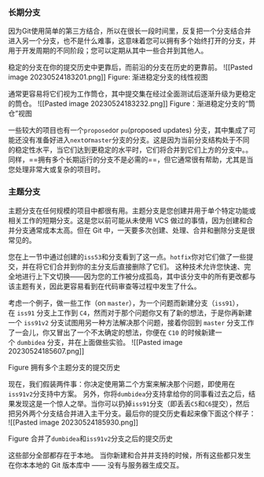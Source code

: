 
### 长期分支

因为Git使用简单的第三方结合，所以在很长一段时间里，反复把一个分支结合并进入另一个分支，也不是什么难事，这意味着您可以拥有多个始终打开的分支，并用于开发周期的不同阶段；您可以定期从其中一些合并到其他人。

稳定的分支在你的提交历史中更靠后，而前沿的分支在历史的更靠前。
![[Pasted image 20230524183201.png]]
Figure: 渐进稳定分支的线性视图

通常更容易将它们视为工作筒仓，其中提交集在经过全面测试后逐渐升级为更稳定的筒仓。
![[Pasted image 20230524183232.png]]
Figure：渐进稳定分支的“筒仓”视图

一些较大的项目也有一个`proposed`or `pu`(proposed updates) 分支，其中集成了可能还没有准备好进入`next`or`master`分支的分支。这是因为当前分支结构处于不同的稳定性水平，当它们达到更稳定的水平时，它们将合并到它们上方的分支中。。同样，==拥有多个长期运行的分支不是必需的==，但它通常很有帮助，尤其是当您处理非常大或复杂的项目时。

### 主题分支
主题分支在任何规模的项目中都很有用。主题分支是您创建并用于单个特定功能或相关工作的短期分支。这是您以前可能从未使用 VCS 做过的事情，因为创建和合并分支通常成本太高。但在 Git 中，一天要多次创建、处理、合并和删除分支是很常见的。

您在上一节中通过创建的`iss53`和分支看到了这一点。`hotfix`你对它们做了一些提交，并在将它们合并到你的主分支后直接删除了它们。
这种技术允许您快速、完全地进行上下文切换——因为您的工作被分成孤岛，其中该分支中的所有更改都与该主题有关，因此更容易看到在代码审查等过程中发生了什么。

考虑一个例子，做一些工作（on `master`），为一个问题而新建分支（`iss91`），在 `iss91` 分支上工作到 `C4`，然而对于那个问题你又有了新的想法，于是你再新建一个 `iss91v2` 分支试图用另一种方法解决那个问题，接着你回到 `master` 分支工作了一会儿，你又冒出了一个不太确定的想法，你便在 `C10` 的时候新建一个 `dumbidea` 分支，并在上面做些实验。
![[Pasted image 20230524185607.png]]

Figure  拥有多个主题分支的提交历史

现在，我们假装两件事：你决定使用第二个方案来解决那个问题，即使用在`iss91v2`分支持中方案。 另外，你将`dumbidea`分支持拿给你的同事看过去之后，结果发现这是一个惊人之举。当你可以扔掉`iss91`分支（即丢丢`C5`和`C6`提交），然后把另外两个分支结合并进入主干分支。最后你的提交历史看起来像下面这个样子：
![[Pasted image 20230524185930.png]]

Figure 合并了`dumbidea`和`iss91v2`分支之后的提交历史

这些部分全部都存在于本地。 当你新建和合并并支持的时候，所有这些都只发生在你本本地的 Git 版本库中 —— 没有与服务器生成交互。











